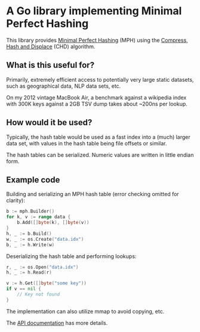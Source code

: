 # A Go library implementing Minimal Perfect Hashing

This library provides [Minimal Perfect Hashing](http://en.wikipedia.org/wiki/Perfect_hash_function) (MPH) using the [Compress, Hash and Displace](http://cmph.sourceforge.net/papers/esa09.pdf) (CHD) algorithm.

## What is this useful for?

Primarily, extremely efficient access to potentially very large static datasets, such as geographical data, NLP data sets, etc.

On my 2012 vintage MacBook Air, a benchmark against a wikipedia index with 300K keys against a 2GB TSV dump takes about ~200ns per lookup.

## How would it be used?

Typically, the hash table would be used as a fast index into a (much) larger data set, with values in the hash table being file offsets or similar.

The hash tables can be serialized. Numeric values are written in little endian form.

## Example code

Building and serializing an MPH hash table (error checking omitted for clarity):

```go
b := mph.Builder()
for k, v := range data {
    b.Add([]byte(k), []byte(v))
}
h, _ := b.Build()
w, _ := os.Create("data.idx")
b, _ := h.Write(w)
```

Deserializing the hash table and performing lookups:

```go
r, _ := os.Open("data.idx")
h, _ := h.Read(r)

v := h.Get([]byte("some key"))
if v == nil {
    // Key not found
}
```

The implementation can also utilize mmap to avoid copying, etc.

The [API documentation](http://godoc.org/github.com/alecthomas/mph) has more details.
